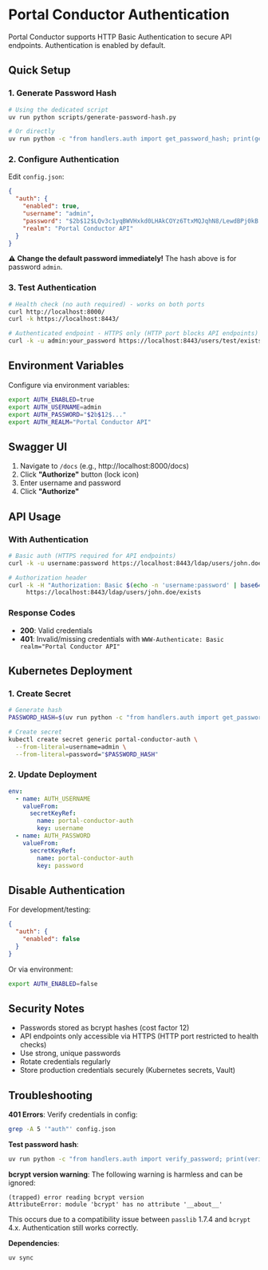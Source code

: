# Portal Conductor Authentication

Portal Conductor supports HTTP Basic Authentication to secure API endpoints. Authentication is enabled by default.

## Quick Setup

### 1. Generate Password Hash

```bash
# Using the dedicated script
uv run python scripts/generate-password-hash.py

# Or directly
uv run python -c "from handlers.auth import get_password_hash; print(get_password_hash('your_password'))"
```

### 2. Configure Authentication

Edit `config.json`:

```json
{
  "auth": {
    "enabled": true,
    "username": "admin",
    "password": "$2b$12$LQv3c1yqBWVHxkd0LHAkCOYz6TtxMQJqhN8/LewdBPj0kB.z8.6X2",
    "realm": "Portal Conductor API"
  }
}
```

**⚠️ Change the default password immediately!** The hash above is for password `admin`.

### 3. Test Authentication

```bash
# Health check (no auth required) - works on both ports
curl http://localhost:8000/
curl -k https://localhost:8443/

# Authenticated endpoint - HTTPS only (HTTP port blocks API endpoints)
curl -k -u admin:your_password https://localhost:8443/users/test/exists
```

## Environment Variables

Configure via environment variables:

```bash
export AUTH_ENABLED=true
export AUTH_USERNAME=admin
export AUTH_PASSWORD="$2b$12$..."
export AUTH_REALM="Portal Conductor API"
```

## Swagger UI

1. Navigate to `/docs` (e.g., http://localhost:8000/docs)
2. Click **"Authorize"** button (lock icon)
3. Enter username and password
4. Click **"Authorize"**

## API Usage

### With Authentication

```bash
# Basic auth (HTTPS required for API endpoints)
curl -k -u username:password https://localhost:8443/ldap/users/john.doe/exists

# Authorization header
curl -k -H "Authorization: Basic $(echo -n 'username:password' | base64)" \
     https://localhost:8443/ldap/users/john.doe/exists
```

### Response Codes

- **200**: Valid credentials
- **401**: Invalid/missing credentials with `WWW-Authenticate: Basic realm="Portal Conductor API"`

## Kubernetes Deployment

### 1. Create Secret

```bash
# Generate hash
PASSWORD_HASH=$(uv run python -c "from handlers.auth import get_password_hash; print(get_password_hash('secure_password'))")

# Create secret
kubectl create secret generic portal-conductor-auth \
  --from-literal=username=admin \
  --from-literal=password="$PASSWORD_HASH"
```

### 2. Update Deployment

```yaml
env:
  - name: AUTH_USERNAME
    valueFrom:
      secretKeyRef:
        name: portal-conductor-auth
        key: username
  - name: AUTH_PASSWORD
    valueFrom:
      secretKeyRef:
        name: portal-conductor-auth
        key: password
```

## Disable Authentication

For development/testing:

```json
{
  "auth": {
    "enabled": false
  }
}
```

Or via environment:
```bash
export AUTH_ENABLED=false
```

## Security Notes

- Passwords stored as bcrypt hashes (cost factor 12)
- API endpoints only accessible via HTTPS (HTTP port restricted to health checks)
- Use strong, unique passwords
- Rotate credentials regularly
- Store production credentials securely (Kubernetes secrets, Vault)

## Troubleshooting

**401 Errors**: Verify credentials in config:
```bash
grep -A 5 '"auth"' config.json
```

**Test password hash**:
```bash
uv run python -c "from handlers.auth import verify_password; print(verify_password('your_password', 'hash_from_config'))"
```

**bcrypt version warning**: The following warning is harmless and can be ignored:
```
(trapped) error reading bcrypt version
AttributeError: module 'bcrypt' has no attribute '__about__'
```
This occurs due to a compatibility issue between `passlib` 1.7.4 and `bcrypt` 4.x. Authentication still works correctly.

**Dependencies**:
```bash
uv sync
```
